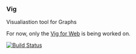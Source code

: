 ### Vig

Visualiastion tool for Graphs

For now, only the [Vig for Web](https://github.com/bangonkali/vig/blob/master/src/web/readme.md) is being worked on.

[![Build Status](https://github.com/bangonkali/vig/workflows/Node%20CI/badge.svg)](https://github.com/bangonkali/vig)

